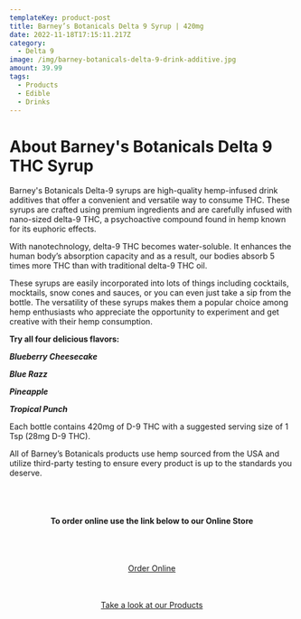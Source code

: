 ```yaml
---
templateKey: product-post
title: Barney’s Botanicals Delta 9 Syrup | 420mg
date: 2022-11-18T17:15:11.217Z
category:
  - Delta 9
image: /img/barney-botanicals-delta-9-drink-additive.jpg
amount: 39.99
tags:
  - Products
  - Edible
  - Drinks
---
```

# **About Barney's Botanicals Delta 9 THC Syrup**

Barney's Botanicals Delta-9 syrups are high-quality hemp-infused drink additives that offer a convenient and versatile way to consume THC. These syrups are crafted using premium ingredients and are carefully infused with nano-sized delta-9 THC, a psychoactive compound found in hemp known for its euphoric effects.

With nanotechnology, delta-9 THC becomes water-soluble. It enhances the human body’s absorption capacity and as a result, our bodies absorb 5 times more THC than with traditional delta-9 THC oil.

These syrups are easily incorporated into lots of things including cocktails, mocktails, snow cones and sauces, or you can even just take a sip from the bottle. The versatility of these syrups makes them a popular choice among hemp enthusiasts who appreciate the opportunity to experiment and get creative with their hemp consumption.

**Try all four delicious flavors:**

***Blueberry Cheesecake***

***Blue Razz***

***Pineapple***

***Tropical Punch***

Each bottle contains 420mg of D-9 THC with a suggested serving size of 1 Tsp (28mg D-9 THC).

All of Barney’s Botanicals products use hemp sourced from the USA and utilize third-party testing to ensure every product is up to the standards you deserve.

<br><br>

<Center>

#### **To order online use the link below to our Online Store**

<br><br>

<Center><a class="link-view-more-products" target="_blank" href="https://capitalcbd.shop/product/barneys-bontanical-delta-9-syrup/">Order Online</a></

<br><br><br>

<Center><a class="link-view-more-products" target="_blank" href="https://capitalamericanshaman.com/products">Take a look at our Products</a></Center>

<br><br>